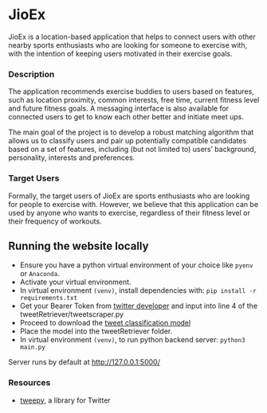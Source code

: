 # JioEx
JioEx is a location-based application that helps to connect users with other nearby sports enthusiasts who are looking for someone to exercise with, with the intention of keeping users motivated in their exercise goals.

### Description
The application recommends exercise buddies to users based on features, such as location proximity, common interests, free time, current fitness level and future fitness goals. A messaging interface is also available for connected users to get to know each other better and initiate meet ups. 

The main goal of the project is to develop a robust matching algorithm that allows us to classify users and pair up potentially compatible candidates based on a set of features, including (but not limited to) users’ background, personality, interests and preferences.

### Target Users
Formally, the target users of JioEx are sports enthusiasts who are looking for people to exercise with. However, we believe that this application can be used by anyone who wants to exercise, regardless of their fitness level or their frequency of workouts.

## Running the website locally
- Ensure you have a python virtual environment of your choice like `pyenv` or `Anaconda`.
- Activate your virtual environment.
- In virtual environment `(venv)`, install dependencies with: `pip install -r requirements.txt`
- Get your Bearer Token from [twitter developer](https://developer.twitter.com/) and input into line 4 of the tweetRetriever/tweetscraper.py
- Proceed to download the [tweet classification model](https://drive.google.com/file/d/1QNvlZu_3Kf4cRwVmPx7Z3nhCmh_ItJEN/view?usp=sharing)
- Place the model into the tweetRetriever folder.
- In virtual environment `(venv)`, to run python backend server: `python3 main.py`

Server runs by default at http://127.0.0.1:5000/

### Resources
* [tweepy](https://github.com/tweepy/tweepy), a library for Twitter
